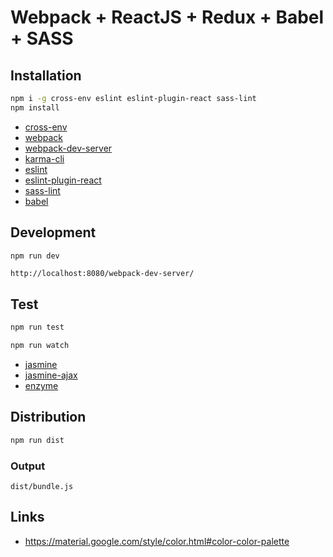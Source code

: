 # Webpack + ReactJS + Redux + Babel + SASS

## Installation
```bash
npm i -g cross-env eslint eslint-plugin-react sass-lint
npm install 
```

- [cross-env](https://github.com/kentcdodds/cross-env)
- [webpack](https://github.com/webpack/webpack)
- [webpack-dev-server](https://github.com/webpack/webpack-dev-server)
- [karma-cli](https://github.com/karma-runner/karma-cli)
- [eslint](https://github.com/eslint/eslint)
- [eslint-plugin-react](https://github.com/yannickcr/eslint-plugin-react)
- [sass-lint](https://github.com/sasstools/sass-lint)
- [babel](https://github.com/babel/babel)

## Development

```bash
npm run dev
```

```
http://localhost:8080/webpack-dev-server/
```

## Test
```bash
npm run test
```
```bash
npm run watch
```
- [jasmine](https://github.com/jasmine/jasmine)
- [jasmine-ajax](https://github.com/jasmine/jasmine-ajax)
- [enzyme](https://github.com/airbnb/enzyme)

## Distribution

```bash
npm run dist
```

### Output

```
dist/bundle.js
```

## Links
- https://material.google.com/style/color.html#color-color-palette
